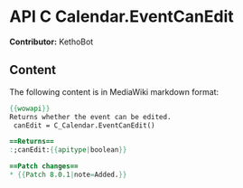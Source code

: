 # API C Calendar.EventCanEdit

**Contributor:** KethoBot

## Content

The following content is in MediaWiki markdown format:

```mediawiki
{{wowapi}}
Returns whether the event can be edited.
 canEdit = C_Calendar.EventCanEdit()

==Returns==
:;canEdit:{{apitype|boolean}}

==Patch changes==
* {{Patch 8.0.1|note=Added.}}
```